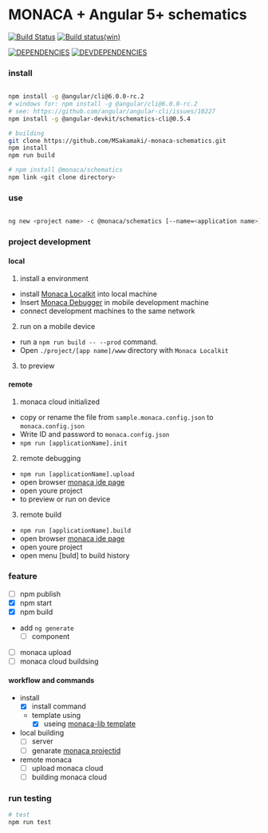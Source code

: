 # MONACA + Angular 5+ schematics 

[![Build Status](https://travis-ci.org/MSakamaki/-monaca-schematics.svg?branch=master)](https://travis-ci.org/MSakamaki/-monaca-schematics)
[![Build status(win)](https://ci.appveyor.com/api/projects/status/wikogf9fcyox6okh?svg=true)](https://ci.appveyor.com/project/MSakamaki/monaca-schematics)

[![DEPENDENCIES](https://david-dm.org/MSakamaki/-monaca-schematics.svg)](https://david-dm.org/MSakamaki/-monaca-schematics)
[![DEVDEPENDENCIES](https://david-dm.org/MSakamaki/-monaca-schematics.svg?type=dev)](https://david-dm.org/MSakamaki/-monaca-schematics?type=dev)

### install

```sh

npm install -g @angular/cli@6.0.0-rc.2
# windows for: npm install -g @angular/cli@6.0.0-rc.2
# see: https://github.com/angular/angular-cli/issues/10227
npm install -g @angular-devkit/schematics-cli@0.5.4

# building
git clone https://github.com/MSakamaki/-monaca-schematics.git
npm install
npm run build

# npm install @monaca/schematics
npm link <git clone directory>

```

### use

```sh

ng new <project name> -c @monaca/schematics [--name=<application name>]

```

### project development

#### local

 1. install a environment
   + install [Monaca Localkit](https://monaca.io/localkit.html) into local machine
   + Insert [Monaca Debugger](https://docs.monaca.io/en/products_guide/debugger/installation/) in mobile development machine
   + connect development machines to the same network
 2. run on a mobile device
   + run a `npm run build -- --prod` command.
   + Open `./project/[app name]/www` directory with `Monaca Localkit`
 3. to preview

#### remote

 1. monaca cloud initialized
   + copy or rename the file from `sample.monaca.config.json` to `monaca.config.json`
   + Write ID and password to `monaca.config.json`
   + `npm run [applicationName].init`
 2. remote debugging
   + `npm run [applicationName].upload`
   + open browser [monaca ide page](https://monaca.mobi/en/dashboard)
   + open youre project
   + to preview or run on device
 3. remote build
   + `npm run [applicationName].build`
   + open browser [monaca ide page](https://monaca.mobi/en/dashboard)
   + open youre project
   + open menu [buld] to build history
  

### feature

 + [ ] npm publish
 + [x] npm start
 + [x] npm build
 + add `ng generate`
   + [ ] component
 + [ ] monaca upload
 + [ ] monaca cloud buildsing

#### workflow and commands

 + install
   + [x] install command
   + template using
     + [x] useing [monaca-lib template](https://github.com/monaca/monaca-lib/tree/master/src/template)
 + local building
   + [ ] server
   + [ ] genarate [monaca projectid](https://github.com/monaca/monaca-lib/blob/master/src/localkit.js#L229)
 + remote monaca 
   + [ ] upload monaca cloud
   + [ ] building monaca cloud

### run testing


```sh
# test
npm run test

```

